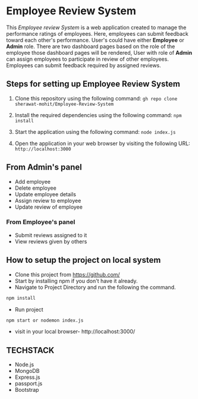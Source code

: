 # Employee Review System
This *Employee review System* is a web application created to manage the performance ratings of employees. Here, employees can submit feedback toward each other's performance. User's could have either **Employee** or **Admin** role. There are two dashboard pages based on the role of the employee those dashboard pages will be rendered, User with role of **Admin** can assign employees to participate in review of other employees. Employees can submit feedback required by assigned reviews.

## Steps for setting up Employee Review System
1. Clone this repository using the following command:
`gh repo clone sherawat-mohit/Employee-Review-System`

2. Install the required dependencies using the following command:
`npm install` 

3. Start the application using the following command:
`node index.js` 

4. Open the application in your web browser by visiting the following URL:
`http://localhost:3000` 

## From Admin's panel
- Add employee
- Delete employee
- Update employee details
- Assign review to employee
- Update review of employee

### From Employee's panel
- Submit reviews assigned to it
- View reviews given by others

## How to setup the project on local system
- Clone this project from https://github.com/
- Start by installing npm if you don't have it already.
- Navigate to Project Directory and run the following the command.
```bash
npm install
```
- Run project
```bash
npm start or nodemon index.js
```
- visit in your local browser- http://localhost:3000/
 
## TECHSTACK
* Node.js
* MongoDB
* Express.js
* passport.js
* Bootstrap
